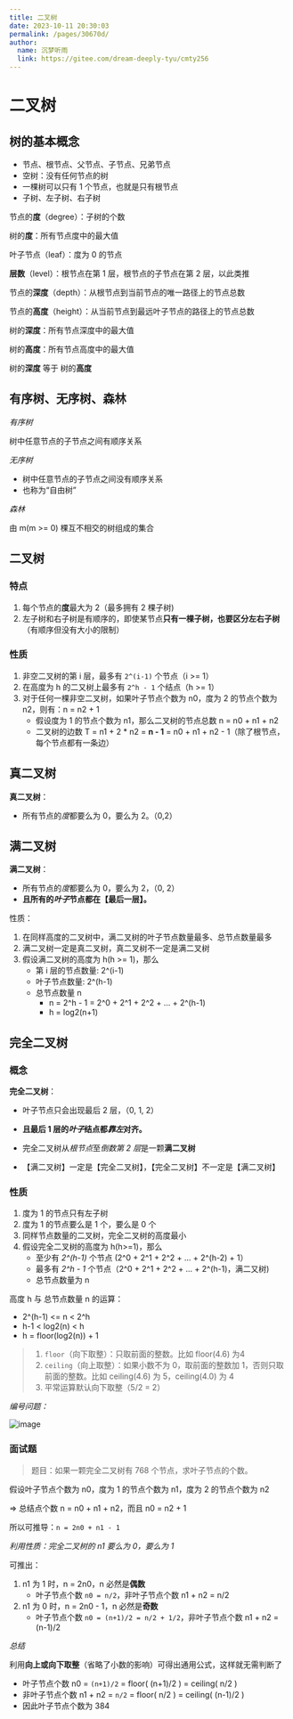 ```yaml
---
title: 二叉树
date: 2023-10-11 20:30:03
permalink: /pages/30670d/
author: 
  name: 沉梦听雨
  link: https://gitee.com/dream-deeply-tyu/cmty256
---
```

# 二叉树

## 树的基本概念

- 节点、根节点、父节点、子节点、兄弟节点
- 空树：没有任何节点的树
- 一棵树可以只有 1 个节点，也就是只有根节点
- 子树、左子树、右子树



节点的**度**（degree）：子树的个数

树的**度**：所有节点度中的最大值

叶子节点（leaf）：度为 0 的节点

**层数**（level）：根节点在第 1 层，根节点的子节点在第 2 层，以此类推

节点的**深度**（depth）：从根节点到当前节点的唯一路径上的节点总数

节点的**高度**（height）：从当前节点到最远叶子节点的路径上的节点总数

树的**深度**：所有节点深度中的最大值

树的**高度**：所有节点高度中的最大值

树的**深度** 等于 树的**高度**

## 有序树、无序树、森林

*有序树*

树中任意节点的子节点之间有顺序关系

*无序树*

- 树中任意节点的子节点之间没有顺序关系
- 也称为“自由树”

*森林*

由 m(m >= 0) 棵互不相交的树组成的集合

## 二叉树

### 特点

1. 每个节点的**度**最大为 2（最多拥有 2 棵子树)
2. 左子树和右子树是有顺序的，即使某节点**只有一棵子树，也要区分左右子树**（有顺序但没有大小的限制）

### 性质

1. 非空二叉树的第 i 层，最多有 `2^(i-1)` 个节点（i >= 1）
2. 在高度为 h 的二又树上最多有 `2^h - 1` 个结点（h >= 1）
3. 对于任何一棵非空二叉树，如果叶子节点个数为 n0，度为 2 的节点个数为 n2，则有：n = n2 + 1 
   - 假设度为 1 的节点个数为 n1，那么二叉树的节点总数 n = n0 + n1 + n2
   - 二叉树的边数 T = n1 + 2 * n2 = **n - 1** = n0 + n1 + n2 - 1（除了根节点，每个节点都有一条边）

## 真二叉树

**真二叉树**：

- 所有节点的*度*都要么为 0，要么为 2。（0,2）

## 满二叉树

**满二叉树**：

- 所有节点的*度*都要么为 0，要么为 2，（0, 2）
- **且所有的*叶子*节点都在【最后一层】。**

性质：

1. 在同样高度的二叉树中，满二叉树的叶子节点数量最多、总节点数量最多
2. 满二叉树一定是真二叉树，真二叉树不一定是满二叉树
3. 假设满二叉树的高度为 h(h >= 1)，那么
   - 第 i 层的节点数量: 2^(i-1)
   - 叶子节点数量: 2^(h-1)
   - 总节点数量 n
     - n = 2^h - 1 = 2^0 + 2^1 + 2^2 + ... + 2^(h-1)
     - h = log2(n+1)

## 完全二叉树

### 概念

**完全二叉树**：

- 叶子节点只会出现最后 2 层，（0, 1, 2）
- **且最后 1 层的*叶子*结点都*靠左*对齐。**

- 完全二叉树从*根节点*至*倒数第 2 层*是一颗**满二叉树**
- 【满二叉树】一定是【完全二叉树】，【完全二叉树】不一定是【满二叉树】

### 性质

1. 度为 1 的节点只有左子树
2. 度为 1 的节点要么是 1 个，要么是 0 个
3. 同样节点数量的二叉树，完全二叉树的高度最小
4. 假设完全二叉树的高度为 h(h>=1)，那么
   - 至少有 *2^(h-1)* 个节点 (2^0 + 2^1 + 2^2 + ... + 2^(h-2) + 1）
   - 最多有 *2^h - 1* 个节点（2^0 + 2^1 + 2^2 + ... + 2^(h-1)，满二又树)
   - 总节点数量为 n

高度 h 与 总节点数量 n 的运算：

- 2^(h-1) <= n < 2^h
- h-1 < log2(n) < h
- h = floor(log2(n)) + 1

> 1. `floor`（向下取整）：只取前面的整数。比如 floor(4.6) 为4
> 2. `ceiling`（向上取整）：如果小数不为 0，取前面的整数加 1，否则只取前面的整数。比如 ceiling(4.6) 为 5，ceiling(4.0) 为 4
> 3. 平常运算默认向下取整（5/2 = 2）

*编号问题：*

![image](https://cdn.jsdelivr.net/gh/cmty256/imgs-blog@main/basics/image.5p63hsdswi80.png)

### 面试题

> 题目：如果一颗完全二叉树有 768 个节点，求叶子节点的个数。

假设叶子节点个数为 n0，度为 1 的节点个数为 n1，度为 2 的节点个数为 n2 

=> 总结点个数 n = n0 + n1 + n2，而且 n0 = n2 + 1 

所以可推导：`n = 2n0 + n1 - 1`

*利用性质：完全二叉树的 n1 要么为 0，要么为 1*

可推出：

1. n1 为 1 时，n = 2n0，n 必然是**偶数**
   - 叶子节点个数 `n0 = n/2`，非叶子节点个数 n1 + n2 = n/2 
2. n1 为 0 时，n = 2n0 - 1，n 必然是**奇数**
   - 叶子节点个数 `n0 = (n+1)/2 = n/2 + 1/2`，非叶子节点个数 n1 + n2 = (n-1)/2

*总结*

利用**向上或向下取整**（省略了小数的影响）可得出通用公式，这样就无需判断了

- 叶子节点个数 n0 = `(n+1)/2` = floor( (n+1)/2 ) = ceiling( n/2 )
- 非叶子节点个数 n1 + n2 = `n/2` = floor( n/2 ) = ceiling( (n-1)/2 )
- 因此叶子节点个数为 384
